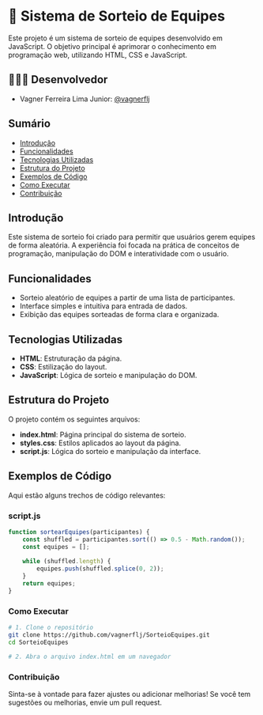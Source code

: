 # 🎉 Sistema de Sorteio de Equipes

Este projeto é um sistema de sorteio de equipes desenvolvido em JavaScript. O objetivo principal é aprimorar o conhecimento em programação web, utilizando HTML, CSS e JavaScript.

## 👨🏽‍💻 Desenvolvedor

+ Vagner Ferreira Lima Junior: [@vagnerflj](https://github.com/vagnerflj)

## Sumário

- [Introdução](#introdução)
- [Funcionalidades](#funcionalidades)
- [Tecnologias Utilizadas](#tecnologias-utilizadas)
- [Estrutura do Projeto](#estrutura-do-projeto)
- [Exemplos de Código](#exemplos-de-código)
- [Como Executar](#como-executar)
- [Contribuição](#contribuição)

## Introdução

Este sistema de sorteio foi criado para permitir que usuários gerem equipes de forma aleatória. A experiência foi focada na prática de conceitos de programação, manipulação do DOM e interatividade com o usuário.

## Funcionalidades

- Sorteio aleatório de equipes a partir de uma lista de participantes.
- Interface simples e intuitiva para entrada de dados.
- Exibição das equipes sorteadas de forma clara e organizada.

## Tecnologias Utilizadas

- **HTML**: Estruturação da página.
- **CSS**: Estilização do layout.
- **JavaScript**: Lógica de sorteio e manipulação do DOM.

## Estrutura do Projeto

O projeto contém os seguintes arquivos:

- **index.html**: Página principal do sistema de sorteio.
- **styles.css**: Estilos aplicados ao layout da página.
- **script.js**: Lógica do sorteio e manipulação da interface.

## Exemplos de Código

Aqui estão alguns trechos de código relevantes:

### script.js

```javascript
function sortearEquipes(participantes) {
    const shuffled = participantes.sort(() => 0.5 - Math.random());
    const equipes = [];
    
    while (shuffled.length) {
        equipes.push(shuffled.splice(0, 2)); 
    }
    return equipes;
}
```

### Como Executar
```bash
# 1. Clone o repositório
git clone https://github.com/vagnerflj/SorteioEquipes.git
cd SorteioEquipes

# 2. Abra o arquivo index.html em um navegador
```

### Contribuição

Sinta-se à vontade para fazer ajustes ou adicionar melhorias! Se você tem sugestões ou melhorias, envie um pull request.
